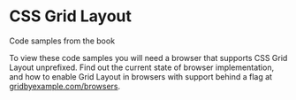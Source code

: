 # CSS Grid Layout
Code samples from the book

To view these code samples you will need a browser that supports CSS Grid Layout unprefixed. Find out the current state of browser implementation, and how to enable Grid Layout in browsers with support behind a flag at [gridbyexample.com/browsers](http://gridbyexample.com/browsers).